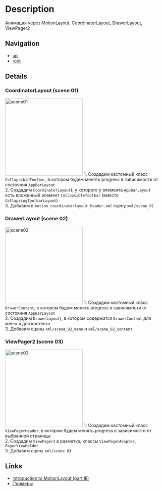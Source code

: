 # Description
Анимация через MotionLayout. CoordinatorLayout, DrawerLayout, ViewPager2

## Navigation
+ [up](https://github.com/friendboy1/Templates/tree/animation_motion-layout)
+ [root](https://github.com/friendboy1/Templates/tree/master)

## Details

### CoordinatorLayout (scene 01)
<img src="https://artofmainstreams.ru/GitHub/Examples/animation/motion-layout/examples/animation.motion-layout.examples.scene01.gif" alt="scene01" width="250"/>
1. Создадим кастомный класс <code>CollapsibleToolbar</code>, в котором будем менять progress в зависимости от состояния <code>AppBarLayout</code></br>
2. Создадим <code>CoordinatorLayout</code>), у которого у элемента <code>AppBarLayout</code> есть вложенный элемент <code>CollapsibleToolbar</code> (вместо <code>CollapsingToolbarLayout</code>)</br>
3. Добавим в <code>motion_coordinatorlayout_header.xml</code> сцену <code>xml/scene_01</code></br>

### DrawerLayout (scene 02)
<img src="https://artofmainstreams.ru/GitHub/Examples/animation/motion-layout/examples/animation.motion-layout.examples.scene02.gif" alt="scene02" width="250"/>
1. Создадим кастомный класс <code>DrawerContent</code>, в котором будем менять progress в зависимости от состояния <code>AppBarLayout</code></br>
2. Создадим <code>DrawerLayout</code>), в котором содержатся <code>DrawerContent</code> для меню и для контента</br>
3. Добавим сцены <code>xml/scene_02_menu</code> и <code>xml/scene_02_content</code></br>

### ViewPager2 (scene 03)
<img src="https://artofmainstreams.ru/GitHub/Examples/animation/motion-layout/examples/animation.motion-layout.examples.scene03.gif" alt="scene03" width="250"/>
1. Создадим кастомный класс <code>ViewPagerHeader</code>, в котором будем менять progress в зависимости от выбранной страницы</br>
2. Создадим <code>ViewPager2</code> в разметке, классы <code>ViewPagerAdapter</code>, <code>PagerViewHolder</code></br>
3. Добавим сцену <code>xml/scene_03</code></br>

## Links
+ [Introduction to MotionLayout (part III)](https://medium.com/google-developers/introduction-to-motionlayout-part-iii-47cd64d51a5)
+ [Примеры](https://github.com/android/views-widgets-samples/tree/master/ConstraintLayoutExamples)